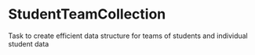 # StudentTeamCollection
Task to create efficient data structure for teams of students and individual student data
